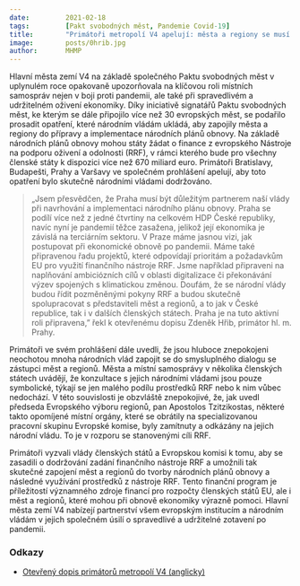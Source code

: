 ```yaml
---
date:         2021-02-18
tags:         [Pakt svobodných měst, Pandemie Covid-19]
title:        "Primátoři metropolí V4 apelují: města a regiony se musí podílet na sestavování národních plánů obnovy"
image: 	      posts/0hrib.jpg
author:       MHMP
---
```


Hlavní města zemí V4 na základě společného Paktu svobodných měst v uplynulém roce opakovaně upozorňovala na klíčovou roli místních samospráv nejen v boji proti pandemii, ale také při spravedlivém a udržitelném oživení ekonomiky. Díky iniciativě signatářů Paktu svobodných měst, ke kterým se dále připojilo více než 30 evropských měst, se podařilo prosadit opatření, které národním vládám ukládá, aby zapojily města a regiony do přípravy a implementace národních plánů obnovy. Na základě národních plánů obnovy mohou státy žádat o finance z evropského Nástroje na podporu oživení a odolnosti (RRF), v rámci kterého bude pro všechny členské státy k dispozici více než 670 miliard euro. Primátoři Bratislavy, Budapešti, Prahy a Varšavy ve společném prohlášení apelují, aby toto opatření bylo skutečně národními vládami dodržováno.

> „Jsem přesvědčen, že Praha musí být důležitým partnerem naší vlády při navrhování a implementaci národního plánu obnovy. Praha se podílí více než z jedné čtvrtiny na celkovém HDP České republiky, navíc nyní je pandemií těžce zasažena, jelikož její ekonomika je závislá na terciárním sektoru. V Praze máme jasnou vizi, jak postupovat při ekonomické obnově po pandemii. Máme také připravenou řadu projektů, které odpovídají prioritám a požadavkům EU pro využití finančního nástroje RRF. Jsme například připraveni na naplňování ambiciózních cílů v oblasti digitalizace či překonávání výzev spojených s klimatickou změnou. Doufám, že se národní vlády budou řídit pozměněnými pokyny RRF a budou skutečně spolupracovat s představiteli měst a regionů, a to jak v České republice, tak i v dalších členských státech. Praha je na tuto aktivní roli připravena,” řekl k otevřenému dopisu Zdeněk Hřib, primátor hl. m. Prahy.

Primátoři ve svém prohlášení dále uvedli, že jsou hluboce znepokojeni neochotou mnoha národních vlád zapojit se do smysluplného dialogu se zástupci měst a regionů. Města a místní samosprávy v několika členských státech uvádějí, že konzultace s jejich národními vládami jsou pouze symbolické, týkají se jen malého podílu prostředků RRF nebo k nim vůbec nedochází. V této souvislosti je obzvláště znepokojivé, že, jak uvedl předseda Evropského výboru regionů, pan Apostolos Tzitzikostas, některé takto opomíjené místní orgány, které se obrátily na specializovanou pracovní skupinu Evropské komise, byly zamítnuty a odkázány na jejich národní vládu. To je v rozporu se stanovenými cíli RRF.

Primátoři vyzvali vlády členských států a Evropskou komisi k tomu, aby se zasadili o dodržování zadání finančního nástroje RRF a umožnili tak skutečné zapojení měst a regionů do tvorby národních plánů obnovy a následné využívání prostředků z nástroje RRF. Tento finanční program je příležitostí významného zdroje financí pro rozpočty členských států EU, ale i měst a regionů, které mohou při obnově ekonomiky výrazně pomoci. Hlavní města zemí V4 nabízejí partnerství všem evropským institucím a národním vládám v jejich společném úsilí o spravedlivé a udržitelné zotavení po pandemii.

### Odkazy 

* [Otevřený dopis primátorů metropolí V4 (anglicky)](https://a.pirati.cz/praha/pdf/covid/v4.pdf)
